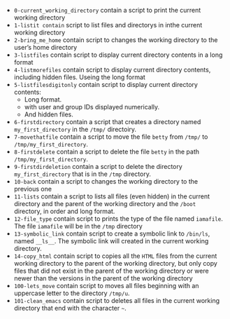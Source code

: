 * `0-current_working_directory` contain a script to print the current working directory
* `1-listit contain` script to list files and directorys in inthe current working directory
* `2-bring_me_home` contain script to changes the working directory to the user’s home directory
* `3-listfiles` contain script to display current directory contents in a long format
* `4-listmorefiles` contain script to display current directory contents, including hidden files. Useing the long format
* `5-listfilesdigitonly` contain script to display current directory contents:
  * Long format.
  * with user and group IDs displayed numerically.
  * And hidden files.
* `6-firstdirectory` contain a script that creates a directory named `my_first_directory` in the `/tmp/` directoiry.
* `7-movethatfile` contain a script to move the file `betty` from `/tmp/` to `/tmp/my_first_directory`.
* `8-firstdelete` contain a script to delete the file `betty` in the path `/tmp/my_first_directory`.
* `9-firstdirdeletion` contain a script to delete the directory `my_first_directory` that is in the `/tmp` directory.
* `10-back` contain a script to changes the working directory to the previous one
* `11-lists` contain a script to lists all files (even hidden) in the current directory and the parent of the working directory and the `/boot` directory, in order and long format.
* `12-file_type` contain script to prints the type of the file named `iamafile`. The file `iamafile` will be in the `/tmp` directory
* `13-symbolic_link` contain script to create a symbolic link to `/bin/ls`, named `__ls__`. The symbolic link will created in the current working directory.
* `14-copy_html` contain script to copies all the `HTML` files from the current working directory to the parent of the working directory, but only copy files that did not exist in the parent of the working directory or were newer than the versions in the parent of the working directory
* `100-lets_move` contain script to moves all files beginning with an uppercase letter to the directory `/tmp/u`.
* `101-clean_emacs` contain script to  deletes all files in the current working directory that end with the character `~`.
